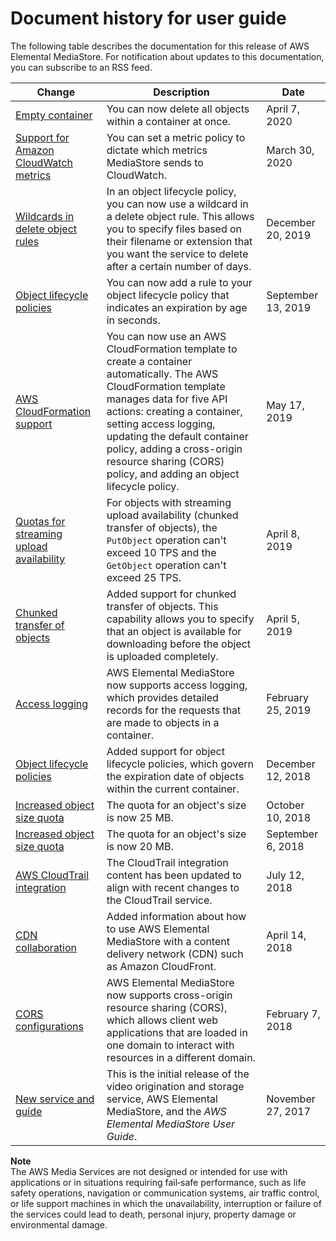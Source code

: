 # Document history for user guide<a name="doc-history"></a>

The following table describes the documentation for this release of AWS Elemental MediaStore\. For notification about updates to this documentation, you can subscribe to an RSS feed\.

| Change | Description | Date | 
| --- |--- |--- |
| [Empty container](objects-empty-container.md) | You can now delete all objects within a container at once\. | April 7, 2020 | 
| [Support for Amazon CloudWatch metrics](policies-metric.md) | You can set a metric policy to dictate which metrics MediaStore sends to CloudWatch\. | March 30, 2020 | 
| [Wildcards in delete object rules](policies-object-lifecycle-components.md#policies-object-lifecycle-components-rules) | In an object lifecycle policy, you can now use a wildcard in a delete object rule\. This allows you to specify files based on their filename or extension that you want the service to delete after a certain number of days\. | December 20, 2019 | 
| [Object lifecycle policies](policies-object-lifecycle-components.md) | You can now add a rule to your object lifecycle policy that indicates an expiration by age in seconds\. | September 13, 2019 | 
| [AWS CloudFormation support](containers-create.md) | You can now use an AWS CloudFormation template to create a container automatically\. The AWS CloudFormation template manages data for five API actions: creating a container, setting access logging, updating the default container policy, adding a cross\-origin resource sharing \(CORS\) policy, and adding an object lifecycle policy\. | May 17, 2019 | 
| [Quotas for streaming upload availability](quotas.md) | For objects with streaming upload availability \(chunked transfer of objects\), the `PutObject` operation can't exceed 10 TPS and the `GetObject` operation can't exceed 25 TPS\. | April 8, 2019 | 
| [Chunked transfer of objects](objects-upload.md) | Added support for chunked transfer of objects\. This capability allows you to specify that an object is available for downloading before the object is uploaded completely\. | April 5, 2019 | 
| [Access logging](monitoring-cloudwatch-logs.md) | AWS Elemental MediaStore now supports access logging, which provides detailed records for the requests that are made to objects in a container\. | February 25, 2019 | 
| [Object lifecycle policies](policies-object-lifecycle.md) | Added support for object lifecycle policies, which govern the expiration date of objects within the current container\. | December 12, 2018 | 
| [Increased object size quota](quotas.md) | The quota for an object's size is now 25 MB\. | October 10, 2018 | 
| [Increased object size quota](quotas.md) | The quota for an object's size is now 20 MB\. | September 6, 2018 | 
| [AWS CloudTrail integration](logging-using-cloudtrail.md) | The CloudTrail integration content has been updated to align with recent changes to the CloudTrail service\. | July 12, 2018 | 
| [CDN collaboration](cdns.md) | Added information about how to use AWS Elemental MediaStore with a content delivery network \(CDN\) such as Amazon CloudFront\. | April 14, 2018 | 
| [CORS configurations](cors-policy.md) | AWS Elemental MediaStore now supports cross\-origin resource sharing \(CORS\), which allows client web applications that are loaded in one domain to interact with resources in a different domain\. | February 7, 2018 | 
| [New service and guide](what-is.md) | This is the initial release of the video origination and storage service, AWS Elemental MediaStore, and the *AWS Elemental MediaStore User Guide*\. | November 27, 2017 | 

**Note**  
The AWS Media Services are not designed or intended for use with applications or in situations requiring fail‐safe performance, such as life safety operations, navigation or communication systems, air traffic control, or life support machines in which the unavailability, interruption or failure of the services could lead to death, personal injury, property damage or environmental damage\.